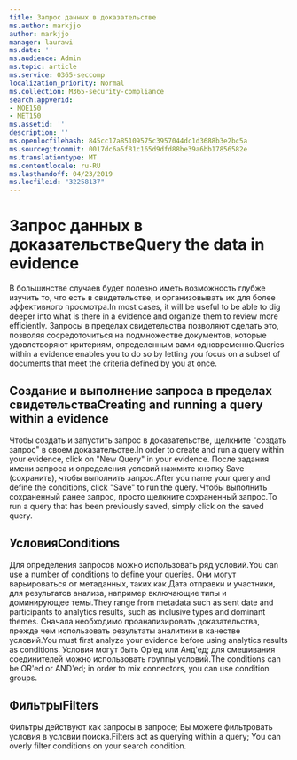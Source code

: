 ```yaml
---
title: Запрос данных в доказательстве
ms.author: markjjo
author: markjjo
manager: laurawi
ms.date: ''
ms.audience: Admin
ms.topic: article
ms.service: O365-seccomp
localization_priority: Normal
ms.collection: M365-security-compliance
search.appverid:
- MOE150
- MET150
ms.assetid: ''
description: ''
ms.openlocfilehash: 845cc17a85109575c3957044dc1d3688b3e2bc5a
ms.sourcegitcommit: 0017dc6a5f81c165d9dfd88be39a6bb17856582e
ms.translationtype: MT
ms.contentlocale: ru-RU
ms.lasthandoff: 04/23/2019
ms.locfileid: "32258137"
---
```

# <a name="query-the-data-in-evidence"></a><span data-ttu-id="40e31-102">Запрос данных в доказательстве</span><span class="sxs-lookup"><span data-stu-id="40e31-102">Query the data in evidence</span></span>

<span data-ttu-id="40e31-103">В большинстве случаев будет полезно иметь возможность глубже изучить то, что есть в свидетельстве, и организовывать их для более эффективного просмотра.</span><span class="sxs-lookup"><span data-stu-id="40e31-103">In most cases, it will be useful to be able to dig deeper into what is there in a evidence and organize them to review more efficiently.</span></span> <span data-ttu-id="40e31-104">Запросы в пределах свидетельства позволяют сделать это, позволяя сосредоточиться на подмножестве документов, которые удовлетворяют критериям, определенным вами одновременно.</span><span class="sxs-lookup"><span data-stu-id="40e31-104">Queries within a evidence enables you to do so by letting you focus on a subset of documents that meet the criteria defined by you at once.</span></span>

## <a name="creating-and-running-a-query-within-a-evidence"></a><span data-ttu-id="40e31-105">Создание и выполнение запроса в пределах свидетельства</span><span class="sxs-lookup"><span data-stu-id="40e31-105">Creating and running a query within a evidence</span></span>

<span data-ttu-id="40e31-106">Чтобы создать и запустить запрос в доказательстве, щелкните "создать запрос" в своем доказательстве.</span><span class="sxs-lookup"><span data-stu-id="40e31-106">In order to create and run a query within your evidence, click on "New Query" in your evidence.</span></span> <span data-ttu-id="40e31-107">После задания имени запроса и определения условий нажмите кнопку Save (сохранить), чтобы выполнить запрос.</span><span class="sxs-lookup"><span data-stu-id="40e31-107">After you name your query and define the conditions, click "Save" to run the query.</span></span> <span data-ttu-id="40e31-108">Чтобы выполнить сохраненный ранее запрос, просто щелкните сохраненный запрос.</span><span class="sxs-lookup"><span data-stu-id="40e31-108">To run a query that has been previously saved, simply click on the saved query.</span></span>

## <a name="conditions"></a><span data-ttu-id="40e31-109">Условия</span><span class="sxs-lookup"><span data-stu-id="40e31-109">Conditions</span></span>

<span data-ttu-id="40e31-110">Для определения запросов можно использовать ряд условий.</span><span class="sxs-lookup"><span data-stu-id="40e31-110">You can use a number of conditions to define your queries.</span></span> <span data-ttu-id="40e31-111">Они могут варьироваться от метаданных, таких как Дата отправки и участники, для результатов анализа, например включающие типы и доминирующее темы.</span><span class="sxs-lookup"><span data-stu-id="40e31-111">They range from metadata such as sent date and participants to analytics results, such as inclusive types and dominant themes.</span></span> <span data-ttu-id="40e31-112">Сначала необходимо проанализировать доказательства, прежде чем использовать результаты аналитики в качестве условий.</span><span class="sxs-lookup"><span data-stu-id="40e31-112">You must first analyze your evidence before using analytics results as conditions.</span></span> <span data-ttu-id="40e31-113">Условия могут быть Ор'ед или Анд'ед; для смешивания соединителей можно использовать группы условий.</span><span class="sxs-lookup"><span data-stu-id="40e31-113">The conditions can be OR'ed or AND'ed; in order to mix connectors, you can use condition groups.</span></span>

## <a name="filters"></a><span data-ttu-id="40e31-114">Фильтры</span><span class="sxs-lookup"><span data-stu-id="40e31-114">Filters</span></span>
<span data-ttu-id="40e31-115">Фильтры действуют как запросы в запросе; Вы можете фильтровать условия в условии поиска.</span><span class="sxs-lookup"><span data-stu-id="40e31-115">Filters act as querying within a query; You can overly filter conditions on your search condition.</span></span>


